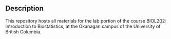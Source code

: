 ## Description

This repository hosts all materials for the lab portion of the course BIOL202: Introduction to Biostatistics, at the Okanagan campus of the University of British Columbia.


